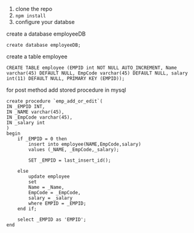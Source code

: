 1. clone the repo
2. ```npm install```
3. configure your databse


create a database employeeDB
```
create database employeeDB;
```

create a table employee
```
CREATE TABLE employee (EMPID int NOT NULL AUTO_INCREMENT, Name varchar(45) DEFAULT NULL, EmpCode varchar(45) DEFAULT NULL, salary int(11) DEFAULT NULL, PRIMARY KEY (EMPID));
```

for post method add stored procedure in mysql 
```
create procedure `emp_add_or_edit`(
IN _EMPID INT,
IN _NAME varchar(45),
IN _EmpCode varchar(45),
IN _salary int
)
begin
	if _EMPID = 0 then
		insert into employee(NAME,EmpCode,salary)
        values (_NAME, _EmpCode,_salary);
        
        SET _EMPID = last_insert_id();
        
	else
		update employee
        set 
        Name = _Name,
        EmpCode = _EmpCode,
        salary = _salary
        where EMPID = _EMPID;
	end if;
    
    select _EMPID as 'EMPID';
end
```


